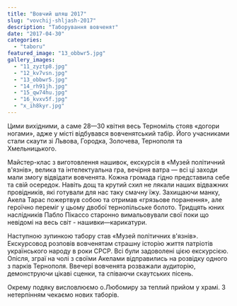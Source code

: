 ```yaml
---
title: "Вовчий шляш 2017"
slug: "vovchij-shljash-2017"
description: "Таборування вовченят"
date: "2017-04-30"
categories:
  - "taboru"
featured_image: "13_obbwr5.jpg"
gallery_images:
  - "11_zyztp8.jpg"
  - "12_kv7vsn.jpg"
  - "13_obbwr5.jpg"
  - "14_rh91jh.jpg"
  - "15_qw74hu.jpg"
  - "16_kvxv5f.jpg"
  - "х_ih8kyr.jpg"
---
```


Цими вихідними, а саме 28—30 квітня весь Терноміль стояв «догори ногами», адже у місті відбувався вовченятський табір. Його учасниками стали скаути зі Львова, Городка, Золочева, Тернополя та Хмельницького.

Майстер-клас з виготовлення нашивок, екскурсія в «Музей політичний в'язнів», велика та інтелектуальна гра, вечірня ватра — всі ці заходи мали змогу відвідати вовченята. Кожна громада гідно представила себе та свій осередок. Навіть дощ та крутий схил не лякали наших відважних провідників, які готували для нас таку смачну їжу. Захищаючи манку, Акела Тарас пожертвув собою та отримав «грязьове поранення», але героїчно переміг у цьому двобої тернопільське болото. Тридцять юних наслідників Пабло Пікассо старонно вимальовували свої поки що невідомі на весь світ - нашивки—карикатури.

Наступною зупинкою табору став «Музей політичних в'язнів». Екскурсовод розповів вовченятам страшну історію життя патріотів українського народу в роки СРСР. Всі були задоволені цією екскурсією. Опісля, зграї на чолі з своїми Акелами відправились на розвідку одного з парків Тернополя. Ввечері вовченята розважали аудиторію, демонструючи цікаві сценки, та співаючи скаутських пісень.

Окрему подяку висловлюємо о.Любомиру за теплий прийом у храмі. З нетерпінням чекаємо нових таборів.
